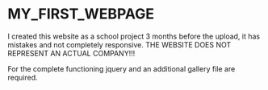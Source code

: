 # MY_FIRST_WEBPAGE
I created this website as a school project 3 months before the upload, it has mistakes and not completely responsive.
THE WEBSITE DOES NOT REPRESENT AN ACTUAL COMPANY!!!

For the complete functioning jquery and an additional gallery file are required.
